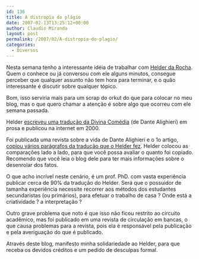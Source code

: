 ```yaml
---
id: 136
title: A distropia do plágio
date: 2007-02-13T13:25:12+00:00
author: Claudio Miranda
layout: post
permalink: /2007/02/A-distropia-do-plagio/
categories:
  - Diversos
---
```

Nesta semana tenho a interessante idéia de trabalhar com <a target="_blank" href="http://www.helderdarocha.com.br">Helder da Rocha</a>. Quem o conhece ou já conversou com ele alguns minutos, consegue perceber que qualquer assunto não tem hora para terminar, e o quão interessante é discutir sobre qualquer tópico. 

Bom, isso serviria mais para um scrap do orkut do que para colocar no meu blog, mas o que quero chamar a atenção é sobre algo que ocorreu com ele semana passada. 

Helder <a target="_blank" href="http://www.stelle.com.br/">escreveu uma tradução da Divina Comédia</a> (de Dante Alighieri) em prosa e publicou na internet em 2000. 

Foi publicada uma revista sobre a vida de Dante Alighieri e o 1o artigo, <a target="_blank" href="http://www.helderdarocha.com.br/blog/2007/02/ei-esse-texto-meu.html">copiou vários parágrafos da tradução que o Helder fez</a>. Helder colocou as comparações lado a lado, para que você possa avaliar o quanto foi copiado. Recomendo que você leia o blog dele para ter mais informações sobre o desenrolar dos fatos.
  
  


O que acho incrível neste cenário, é um prof. PhD. com vasta experiência publicar cerca de 90% da tradução do Helder. Será que o possuidor de tamanha experiência necessite recorrer aos métodos dos estudantes secundaristas (ou primários), para efetuar o trabalho de casa ? Onde está a criatividade ? a interpretação ? 

Outro grave problema que noto é que isso não ficou restrito ao circuito acadêmico, mas foi publicado em uma revista de circulação em bancas, o que causa problemas para a revista, pois ela é responsável pela publicação e pela averiguação do que é publicado. 

Através deste blog, manifesto minha solidariedade ao Helder, para que receba os devidos créditos e um pedido de desculpas formal.